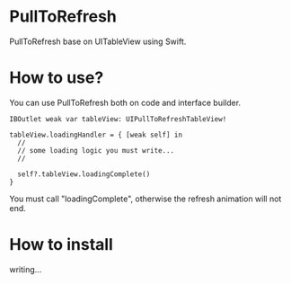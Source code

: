 # PullToRefresh
PullToRefresh base on UITableView using Swift.

# How to use?
You can use PullToRefresh both on code and interface builder.

```
IBOutlet weak var tableView: UIPullToRefreshTableView!

tableView.loadingHandler = { [weak self] in
  //
  // some loading logic you must write...
  //
  
  self?.tableView.loadingComplete()
}
```
You must call "loadingComplete", otherwise the refresh animation will not end.

# How to install
writing...

